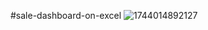 #sale-dashboard-on-excel
![1744014892127](https://github.com/user-attachments/assets/f1d12f8e-7802-43bd-b5c3-72a14f327b2b)
